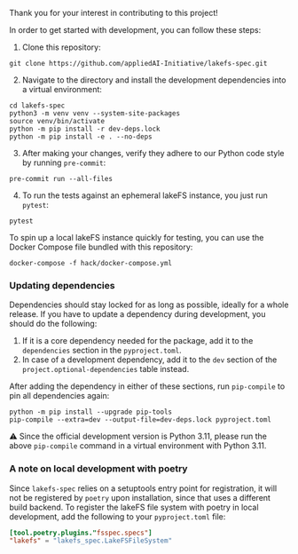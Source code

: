 Thank you for your interest in contributing to this project!

In order to get started with development, you can follow these steps:

1. Clone this repository:
```shell
git clone https://github.com/appliedAI-Initiative/lakefs-spec.git
```
2. Navigate to the directory and install the development dependencies into a virtual environment:
```shell
cd lakefs-spec
python3 -m venv venv --system-site-packages
source venv/bin/activate
python -m pip install -r dev-deps.lock
python -m pip install -e . --no-deps
```
3. After making your changes, verify they adhere to our Python code style by running `pre-commit`:
```shell
pre-commit run --all-files
```
4. To run the tests against an ephemeral lakeFS instance, you just run `pytest`:
```shell
pytest
```
To spin up a local lakeFS instance quickly for testing, you can use the Docker Compose file bundled with this repository:

```shell
docker-compose -f hack/docker-compose.yml
```

### Updating dependencies

Dependencies should stay locked for as long as possible, ideally for a whole release.
If you have to update a dependency during development, you should do the following:

1. If it is a core dependency needed for the package, add it to the `dependencies` section in the `pyproject.toml`.
2. In case of a development dependency, add it to the `dev` section of the `project.optional-dependencies` table instead.

After adding the dependency in either of these sections, run `pip-compile` to pin all dependencies again:

```shell
python -m pip install --upgrade pip-tools
pip-compile --extra=dev --output-file=dev-deps.lock pyproject.toml
```

⚠️ Since the official development version is Python 3.11, please run the above `pip-compile` command in a virtual
environment with Python 3.11.

### A note on local development with poetry

Since `lakefs-spec` relies on a setuptools entry point for registration, it will not be registered by `poetry` upon
installation, since that uses a different build backend. To register the lakeFS file system with poetry in local
development, add the following to your `pyproject.toml` file:

```toml
[tool.poetry.plugins."fsspec.specs"]
"lakefs" = "lakefs_spec.LakeFSFileSystem"
```
